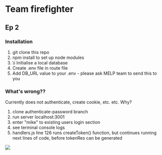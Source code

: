 # Team firefighter
## Ep 2

### Installation

1. git clone this repo
2. npm install to set up node modules
3. \i Initialise a local database
4. Create .env file in route file
5. Add DB_URL value to your .env - please ask MELP team to send this to you 


### What's wrong??

Currently does not authenticate, create cookie, etc. etc.
Why?

1. clone authenticate-password branch
2. run server localhost:3001
3. enter "mike" to existing users login section
4. see terminal console logs
5. handlers.js line 126 runs createToken() function, but continues running next lines of code, before tokenRes can be generated 

![](https://i.imgur.com/GFzxSJ1.png)
